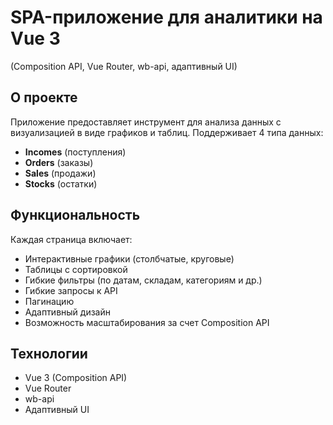 # SPA-приложение для аналитики на Vue 3  
(Composition API, Vue Router, wb-api, адаптивный UI)  

## О проекте  
Приложение предоставляет инструмент для анализа данных с визуализацией в виде графиков и таблиц. Поддерживает 4 типа данных:  

- **Incomes** (поступления)  
- **Orders** (заказы)  
- **Sales** (продажи)  
- **Stocks** (остатки)  

## Функциональность  
Каждая страница включает:  

- Интерактивные графики (столбчатые, круговые)  
- Таблицы с сортировкой  
- Гибкие фильтры (по датам, складам, категориям и др.)  
- Гибкие запросы к API  
- Пагинацию  
- Адаптивный дизайн  
- Возможность масштабирования за счет Composition API  

## Технологии  
- Vue 3 (Composition API)  
- Vue Router  
- wb-api  
- Адаптивный UI 
